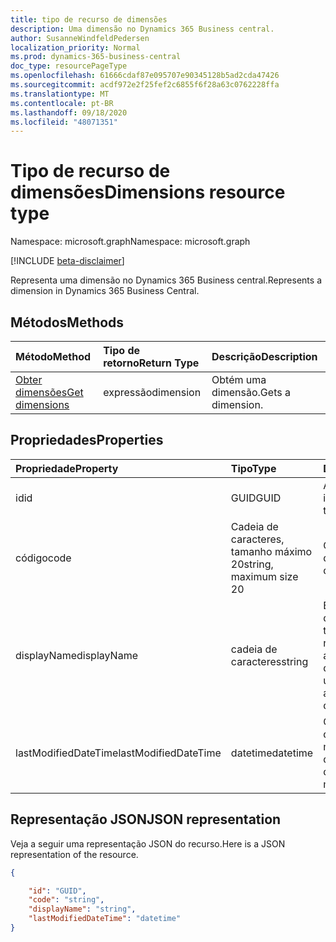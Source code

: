 ```yaml
---
title: tipo de recurso de dimensões
description: Uma dimensão no Dynamics 365 Business central.
author: SusanneWindfeldPedersen
localization_priority: Normal
ms.prod: dynamics-365-business-central
doc_type: resourcePageType
ms.openlocfilehash: 61666cdaf87e095707e90345128b5ad2cda47426
ms.sourcegitcommit: acdf972e2f25fef2c6855f6f28a63c0762228ffa
ms.translationtype: MT
ms.contentlocale: pt-BR
ms.lasthandoff: 09/18/2020
ms.locfileid: "48071351"
---
```

# <a name="dimensions-resource-type"></a><span data-ttu-id="8e92f-103">Tipo de recurso de dimensões</span><span class="sxs-lookup"><span data-stu-id="8e92f-103">Dimensions resource type</span></span>

<span data-ttu-id="8e92f-104">Namespace: microsoft.graph</span><span class="sxs-lookup"><span data-stu-id="8e92f-104">Namespace: microsoft.graph</span></span>

[!INCLUDE [beta-disclaimer](../../includes/beta-disclaimer.md)]

<span data-ttu-id="8e92f-105">Representa uma dimensão no Dynamics 365 Business central.</span><span class="sxs-lookup"><span data-stu-id="8e92f-105">Represents a dimension in Dynamics 365 Business Central.</span></span>

## <a name="methods"></a><span data-ttu-id="8e92f-106">Métodos</span><span class="sxs-lookup"><span data-stu-id="8e92f-106">Methods</span></span>
| <span data-ttu-id="8e92f-107">Método</span><span class="sxs-lookup"><span data-stu-id="8e92f-107">Method</span></span>       | <span data-ttu-id="8e92f-108">Tipo de retorno</span><span class="sxs-lookup"><span data-stu-id="8e92f-108">Return Type</span></span>  |<span data-ttu-id="8e92f-109">Descrição</span><span class="sxs-lookup"><span data-stu-id="8e92f-109">Description</span></span>|
|:-------------|:-------------|:----------|
|[<span data-ttu-id="8e92f-110">Obter dimensões</span><span class="sxs-lookup"><span data-stu-id="8e92f-110">Get dimensions</span></span>](../api/dynamics-dimension-get.md)|<span data-ttu-id="8e92f-111">expressão</span><span class="sxs-lookup"><span data-stu-id="8e92f-111">dimension</span></span>|<span data-ttu-id="8e92f-112">Obtém uma dimensão.</span><span class="sxs-lookup"><span data-stu-id="8e92f-112">Gets a dimension.</span></span>|


## <a name="properties"></a><span data-ttu-id="8e92f-113">Propriedades</span><span class="sxs-lookup"><span data-stu-id="8e92f-113">Properties</span></span>
| <span data-ttu-id="8e92f-114">Propriedade</span><span class="sxs-lookup"><span data-stu-id="8e92f-114">Property</span></span>           | <span data-ttu-id="8e92f-115">Tipo</span><span class="sxs-lookup"><span data-stu-id="8e92f-115">Type</span></span>                  |<span data-ttu-id="8e92f-116">Descrição</span><span class="sxs-lookup"><span data-stu-id="8e92f-116">Description</span></span>               |
|:-------------------|:----------------------|:-------------------------|
|<span data-ttu-id="8e92f-117">id</span><span class="sxs-lookup"><span data-stu-id="8e92f-117">id</span></span>                  |<span data-ttu-id="8e92f-118">GUID</span><span class="sxs-lookup"><span data-stu-id="8e92f-118">GUID</span></span>                   |<span data-ttu-id="8e92f-119">A ID exclusiva do item.</span><span class="sxs-lookup"><span data-stu-id="8e92f-119">The unique ID of the item.</span></span>|
|<span data-ttu-id="8e92f-120">código</span><span class="sxs-lookup"><span data-stu-id="8e92f-120">code</span></span>                |<span data-ttu-id="8e92f-121">Cadeia de caracteres, tamanho máximo 20</span><span class="sxs-lookup"><span data-stu-id="8e92f-121">string, maximum size 20</span></span>|<span data-ttu-id="8e92f-122">O código de dimensão.</span><span class="sxs-lookup"><span data-stu-id="8e92f-122">The dimension code.</span></span>       |
|<span data-ttu-id="8e92f-123">displayName</span><span class="sxs-lookup"><span data-stu-id="8e92f-123">displayName</span></span>         |<span data-ttu-id="8e92f-124">cadeia de caracteres</span><span class="sxs-lookup"><span data-stu-id="8e92f-124">string</span></span>                 |<span data-ttu-id="8e92f-125">Especifica o nome da dimensão.</span><span class="sxs-lookup"><span data-stu-id="8e92f-125">Specifies the dimension's name.</span></span> <span data-ttu-id="8e92f-126">Esse nome aparecerá onde a dimensão é usada.</span><span class="sxs-lookup"><span data-stu-id="8e92f-126">This name will appear where the dimension is used.</span></span>|
|<span data-ttu-id="8e92f-127">lastModifiedDateTime</span><span class="sxs-lookup"><span data-stu-id="8e92f-127">lastModifiedDateTime</span></span>|<span data-ttu-id="8e92f-128">datetime</span><span class="sxs-lookup"><span data-stu-id="8e92f-128">datetime</span></span>               |<span data-ttu-id="8e92f-129">O último DateTime que a dimensão foi modificada.</span><span class="sxs-lookup"><span data-stu-id="8e92f-129">The last datetime the dimension was modified.</span></span>|  


## <a name="json-representation"></a><span data-ttu-id="8e92f-130">Representação JSON</span><span class="sxs-lookup"><span data-stu-id="8e92f-130">JSON representation</span></span>

<span data-ttu-id="8e92f-131">Veja a seguir uma representação JSON do recurso.</span><span class="sxs-lookup"><span data-stu-id="8e92f-131">Here is a JSON representation of the resource.</span></span>


```json
{

    "id": "GUID",
    "code": "string",
    "displayName": "string",
    "lastModifiedDateTime": "datetime"
}
```



